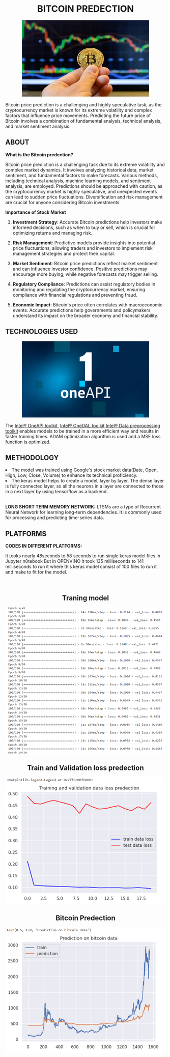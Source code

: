 <div align="center">
   <centre><h1>BITCOIN PREDECTION</centre><br />
      </div>


     
<p align="center">
  <img src="https://github.com/711121104027/bitcoin_predection/blob/main/bitcoin.jpg" width="400" height="240" >
</p>
Bitcoin price prediction is a challenging and highly speculative task, as the cryptocurrency market is known for its extreme volatility and complex factors that influence price movements. Predicting the future price of Bitcoin involves a combination of fundamental analysis, technical analysis, and market sentiment analysis.<h2>ABOUT</h2>

**What is the Bitcoin predection?**

Bitcoin price prediction is a challenging task due to its extreme volatility and complex market dynamics. It involves analyzing historical data, market sentiment, and fundamental factors to make forecasts. Various methods, including technical analysis, machine learning models, and sentiment analysis, are employed. Predictions should be approached with caution, as the cryptocurrency market is highly speculative, and unexpected events can lead to sudden price fluctuations. Diversification and risk management are crucial for anyone considering Bitcoin investments.

**Importance of Stock Market**

1. **Investment Strategy**: Accurate Bitcoin predictions help investors make informed decisions, such as when to buy or sell, which is crucial for optimizing returns and managing risk.

2. **Risk Management**: Predictive models provide insights into potential price fluctuations, allowing traders and investors to implement risk management strategies and protect their capital.

3. **Market Sentiment**: Bitcoin price predictions reflect market sentiment and can influence investor confidence. Positive predictions may encourage more buying, while negative forecasts may trigger selling.

4. **Regulatory Compliance**: Predictions can assist regulatory bodies in monitoring and regulating the cryptocurrency market, ensuring compliance with financial regulations and preventing fraud.

5. **Economic Impact**: Bitcoin's price often correlates with macroeconomic events. Accurate predictions help governments and policymakers understand its impact on the broader economy and financial stability.
<h2>TECHNOLOGIES USED</h2>
<p align="center">
  <img src="https://github.com/kamesh0407/stock_market_prediction/blob/main/InteloneAPI.jpg" width="400" height="240" >
</p>

The [Intel® OneAPI toolkit](https://www.intel.com/content/www/us/en/developer/tools/oneapi/toolkits.html#gs.3btkxe), [Intel® OneDAL toolkit](https://www.intel.com/content/www/us/en/developer/tools/oneDALtoolkit/overview.html),[Intel® Data preprocessing toolkit](https://www.intel.com/content/www/us/en/developer/tools/Data-preprocessing/overview.html) enables models to be trained in a more efficient way and results in faster training times. ADAM optimization algorithm is used and a MSE loss function is optimized.





<h2>METHODOLOGY</h2>
<li>The model was trained using Google's stock market data(Date, Open, High, Low, Close, Volume) to enhance its technical proficiency.
</li>
<li>  The keras model helps to create a model, layer by layer. The dense layer is fully connected layer, so all the neurons in a layer are connected to those in a next layer by using tensorflow as a backend.</li>
<br/>

**LONG SHORT TERM MEMORY NETWORK:**
 LTSMs are a type of Recurrent Neural Network for learning long-term dependencies.
It is commonly used for processing and predicting time-series data.

<h2>PLATFORMS</h2>


**CODES IN DIFFERENT PLATFORMS:**

It tooks nearly 48seconds to 58 seconds to run single keras model files in Jupyter n0tebook
But in OPENVINO it took 135 milliseconds to 141 milliseconds to run it where this keras model consist of 100 files to run it and make to fit for the model.

<br/>

<div align="center">
   <centre><h2> Traning model</centre><br />
      </div>

![image](https://github.com/711121104027/bitcoin_predection/blob/main/training%20model.png)

<div align="center">
   <centre><h2>Train and Validation loss predection
</centre><br />
      </div>


  ![image](https://github.com/711121104027/bitcoin_predection/blob/main/traning%20and%20validation%20lose%20predection.png)

  <div align="center">
   <centre><h2> Bitcoin Predection  </centre><br />
      </div>

![image](https://github.com/711121104027/bitcoin_predection/blob/main/bitcoin%20predection.png)

